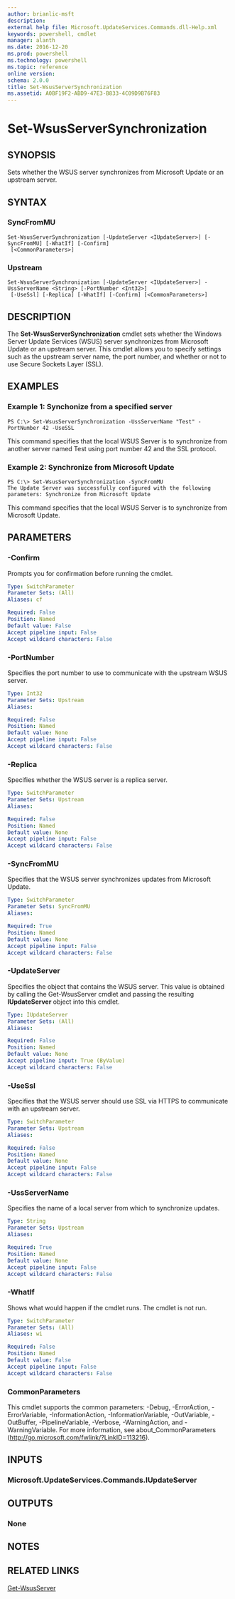 ```yaml
---
author: brianlic-msft
description: 
external help file: Microsoft.UpdateServices.Commands.dll-Help.xml
keywords: powershell, cmdlet
manager: alanth
ms.date: 2016-12-20
ms.prod: powershell
ms.technology: powershell
ms.topic: reference
online version: 
schema: 2.0.0
title: Set-WsusServerSynchronization
ms.assetid: A0BF19F2-ABD9-47E3-B833-4C09D9B76F83
---
```


# Set-WsusServerSynchronization

## SYNOPSIS
Sets whether the WSUS server synchronizes from Microsoft Update or an upstream server.

## SYNTAX

### SyncFromMU
```
Set-WsusServerSynchronization [-UpdateServer <IUpdateServer>] [-SyncFromMU] [-WhatIf] [-Confirm]
 [<CommonParameters>]
```

### Upstream
```
Set-WsusServerSynchronization [-UpdateServer <IUpdateServer>] -UssServerName <String> [-PortNumber <Int32>]
 [-UseSsl] [-Replica] [-WhatIf] [-Confirm] [<CommonParameters>]
```

## DESCRIPTION
The **Set-WsusServerSynchronization** cmdlet sets whether the Windows Server Update Services (WSUS) server synchronizes from Microsoft Update or an upstream server.
This cmdlet allows you to specify settings such as the upstream server name, the port number, and whether or not to use Secure Sockets Layer (SSL).

## EXAMPLES

### Example 1: Synchonize from a specified server
```
PS C:\> Set-WsusServerSynchronization -UssServerName "Test" -PortNumber 42 -UseSSL
```

This command specifies that the local WSUS Server is to synchronize from another server named Test using port number 42 and the SSL protocol.

### Example 2: Synchronize from Microsoft Update
```
PS C:\> Set-WsusServerSynchronization -SyncFromMU
The Update Server was successfully configured with the following parameters: Synchronize from Microsoft Update
```

This command specifies that the local WSUS Server is to synchronize from Microsoft Update.

## PARAMETERS

### -Confirm
Prompts you for confirmation before running the cmdlet.

```yaml
Type: SwitchParameter
Parameter Sets: (All)
Aliases: cf

Required: False
Position: Named
Default value: False
Accept pipeline input: False
Accept wildcard characters: False
```

### -PortNumber
Specifies the port number to use to communicate with the upstream WSUS server.

```yaml
Type: Int32
Parameter Sets: Upstream
Aliases: 

Required: False
Position: Named
Default value: None
Accept pipeline input: False
Accept wildcard characters: False
```

### -Replica
Specifies whether the WSUS server is a replica server.

```yaml
Type: SwitchParameter
Parameter Sets: Upstream
Aliases: 

Required: False
Position: Named
Default value: None
Accept pipeline input: False
Accept wildcard characters: False
```

### -SyncFromMU
Specifies that the WSUS server synchronizes updates from Microsoft Update.

```yaml
Type: SwitchParameter
Parameter Sets: SyncFromMU
Aliases: 

Required: True
Position: Named
Default value: None
Accept pipeline input: False
Accept wildcard characters: False
```

### -UpdateServer
Specifies the object that contains the WSUS server.
This value is obtained by calling the Get-WsusServer cmdlet and passing the resulting **IUpdateServer** object into this cmdlet.

```yaml
Type: IUpdateServer
Parameter Sets: (All)
Aliases: 

Required: False
Position: Named
Default value: None
Accept pipeline input: True (ByValue)
Accept wildcard characters: False
```

### -UseSsl
Specifies that the WSUS server should use SSL via HTTPS to communicate with an upstream server.

```yaml
Type: SwitchParameter
Parameter Sets: Upstream
Aliases: 

Required: False
Position: Named
Default value: None
Accept pipeline input: False
Accept wildcard characters: False
```

### -UssServerName
Specifies the name of a local server from which to synchronize updates.

```yaml
Type: String
Parameter Sets: Upstream
Aliases: 

Required: True
Position: Named
Default value: None
Accept pipeline input: False
Accept wildcard characters: False
```

### -WhatIf
Shows what would happen if the cmdlet runs.
The cmdlet is not run.

```yaml
Type: SwitchParameter
Parameter Sets: (All)
Aliases: wi

Required: False
Position: Named
Default value: False
Accept pipeline input: False
Accept wildcard characters: False
```

### CommonParameters
This cmdlet supports the common parameters: -Debug, -ErrorAction, -ErrorVariable, -InformationAction, -InformationVariable, -OutVariable, -OutBuffer, -PipelineVariable, -Verbose, -WarningAction, and -WarningVariable. For more information, see about_CommonParameters (http://go.microsoft.com/fwlink/?LinkID=113216).

## INPUTS

### Microsoft.UpdateServices.Commands.IUpdateServer

## OUTPUTS

### None

## NOTES

## RELATED LINKS

[Get-WsusServer](./Get-WsusServer.md)

